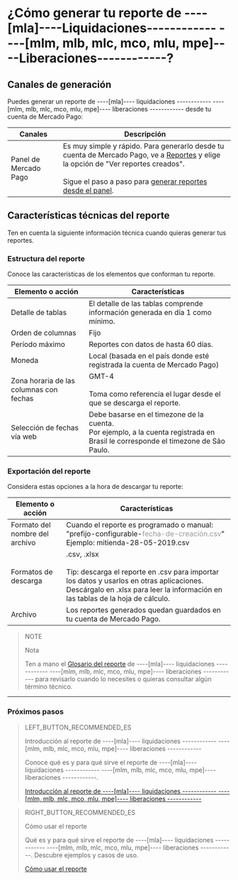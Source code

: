 # ¿Cómo generar tu reporte de ----[mla]----Liquidaciones------------ ----[mlm, mlb, mlc, mco, mlu, mpe]----Liberaciones------------?


## Canales de generación

Puedes generar un reporte de ----[mla]---- liquidaciones ------------ ----[mlm, mlb, mlc, mco, mlu, mpe]---- liberaciones ------------ desde tu cuenta de Mercado Pago:

| Canales | Descripción |
| ------- | ----------- |
| Panel de Mercado Pago | Es muy simple y rápido. Para generarlo desde tu cuenta de Mercado Pago, ve a [Reportes](https://www.mercadopago[FAKER][URL][DOMAIN]/movements) y elige la opción de "Ver reportes creados".<br/><br/>Sigue el paso a paso para [generar reportes desde el panel](https://www.mercadopago[FAKER][URL][DOMAIN]/developers/es/guides/manage-account/reports/released-money/panel). |

## Características técnicas del reporte

Ten en cuenta la siguiente información técnica cuando quieras generar tus reportes.


### Estructura del reporte

Conoce las características de los elementos que conforman tu reporte.


| Elemento o acción | Características |
| ------------ | -------- |
| Detalle de tablas | El detalle de las tablas comprende información generada en día 1 como mínimo. |
| Orden de columnas | Fijo |
| Período máximo | Reportes con datos de hasta 60 días. |
| Moneda | Local (basada en el país donde esté registrada la cuenta de Mercado Pago) |
| Zona horaria de las columnas con fechas | GMT-4 <br/> <br/> Toma como referencia el lugar desde el que se descarga el reporte. |
| Selección de fechas vía web | Debe basarse en el timezone de la cuenta. <br/> Por ejemplo, a la cuenta registrada en Brasil le corresponde el timezone de São Paulo. |


### Exportación del reporte

Considera estas opciones a la hora de descargar tu reporte:

| Elemento o acción | Características |
| ------------ | -------- |
| Formato del nombre del archivo | Cuando el reporte es programado o manual:<br/> "prefijo-configurable-<span style='color:#999999;'>fecha-de-creación.csv</span>" <br/> Ejemplo:  mitienda-28-05-2019.csv |
| Formatos de descarga | .csv, .xlsx <br/><br/>Tip: descarga el reporte en .csv para importar los datos y usarlos en otras aplicaciones. Descárgalo en .xlsx para leer la información en las tablas de la hoja de cálculo. |
| Archivo | Los reportes generados quedan guardados en tu cuenta de Mercado Pago. |


> NOTE
>
> Nota
>
> Ten a mano el [Glosario del reporte](https://www.mercadopago[FAKER][URL][DOMAIN]/developers/es/guides/manage-account/reports/released-money/glossary) de ----[mla]---- liquidaciones ------------ ----[mlm, mlb, mlc, mco, mlu, mpe]---- liberaciones ------------ para revisarlo cuando lo necesites o quieras consultar algún término técnico.

<hr/>

### Próximos pasos

> LEFT_BUTTON_RECOMMENDED_ES
>
> Introducción al reporte de ----[mla]---- liquidaciones ------------ ----[mlm, mlb, mlc, mco, mlu, mpe]---- liberaciones ------------ 
>
> Conoce qué es y para qué sirve el reporte de ----[mla]---- liquidaciones ------------ ----[mlm, mlb, mlc, mco, mlu, mpe]---- liberaciones ------------.
>
> [Introducción al reporte de ----[mla]---- liquidaciones ------------ ----[mlm, mlb, mlc, mco, mlu, mpe]---- liberaciones ------------](https://www.mercadopago[FAKER][URL][DOMAIN]/developers/es/guides/manage-account/reports/released-money/introduction)

> RIGHT_BUTTON_RECOMMENDED_ES
>
> Cómo usar el reporte
>
> Qué es y para qué sirve el reporte de ----[mla]---- liquidaciones ------------ ----[mlm, mlb, mlc, mco, mlu, mpe]---- liberaciones ------------. Descubre ejemplos y casos de uso.
>
> [Cómo usar el reporte](https://www.mercadopago[FAKER][URL][DOMAIN]/developers/es/guides/manage-account/reports/released-money/how-to-use)
